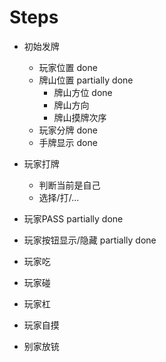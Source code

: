 # Steps

- 初始发牌

  - 玩家位置  done
  - 牌山位置  partially done
    - 牌山方位 done
    - 牌山方向
    - 牌山摸牌次序
  - 玩家分牌  done
  - 手牌显示  done

- 玩家打牌
  - 判断当前是自己
  - 选择/打/...
- 玩家PASS partially done
- 玩家按钮显示/隐藏 partially done
- 玩家吃
- 玩家碰
- 玩家杠
- 玩家自摸
- 别家放铳
